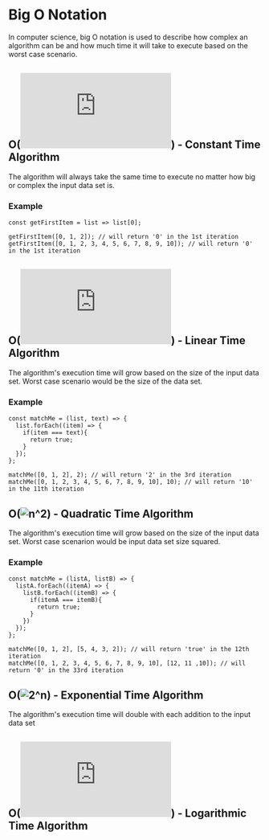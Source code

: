 # Big O Notation
In computer science, big O notation is used to describe how complex an algorithm can be and how much time it will take to execute based on the worst case scenario.

## O(![1](https://latex.codecogs.com/gif.latex?1)) - Constant Time Algorithm
The algorithm will always take the same time to execute no matter how big or complex the input data set is.
### Example
``` 
const getFirstItem = list => list[0];

getFirstItem([0, 1, 2]); // will return '0' in the 1st iteration
getFirstItem([0, 1, 2, 3, 4, 5, 6, 7, 8, 9, 10]); // will return '0' in the 1st iteration
```

## O(![n](https://latex.codecogs.com/gif.latex?n)) - Linear Time Algorithm
The algorithm's execution time will grow based on the size of the input data set. Worst case scenario would be the size of the data set.
### Example
``` 
const matchMe = (list, text) => {
  list.forEach((item) => {
    if(item === text){
      return true;
    }
  });
};

matchMe([0, 1, 2], 2); // will return '2' in the 3rd iteration
matchMe([0, 1, 2, 3, 4, 5, 6, 7, 8, 9, 10], 10); // will return '10' in the 11th iteration
```

## O(![n^2](https://latex.codecogs.com/gif.latex?n^{2})) - Quadratic Time Algorithm
The algorithm's execution time will grow based on the size of the input data set. Worst case scenarion would be input data set size squared.
### Example
``` 
const matchMe = (listA, listB) => {
  listA.forEach((itemA) => {
    listB.forEach((itemB) => {
      if(itemA === itemB){
        return true;
      }
    })
  });
};

matchMe([0, 1, 2], [5, 4, 3, 2]); // will return 'true' in the 12th iteration
matchMe([0, 1, 2, 3, 4, 5, 6, 7, 8, 9, 10], [12, 11 ,10]); // will return '0' in the 33rd iteration
```

## O(![2^n](https://latex.codecogs.com/gif.latex?2^{n})) - Exponential Time Algorithm
The algorithm's execution time will double with each addition to the input data set

## O(![logn](https://latex.codecogs.com/gif.latex?logn)) - Logarithmic Time Algorithm